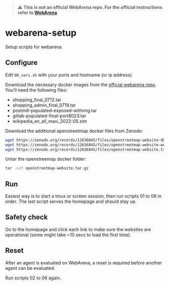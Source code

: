 > :warning: **This is not an official WebArena repo. For the official instructions refer to [WebArena](https://github.com/web-arena-x/webarena/tree/main/environment_docker)**

# webarena-setup

Setup scripts for webarena.

## Configure

Edit `00_vars.sh` with your ports and hostname (or ip address).

Download the necessary docker images from the [official webarena repo](https://github.com/web-arena-x/webarena/tree/main/environment_docker). You'll need the following files:
- shopping_final_0712.tar
- shopping_admin_final_0719.tar
- postmill-populated-exposed-withimg.tar
- gitlab-populated-final-port8023.tar
- wikipedia_en_all_maxi_2022-05.zim

Download the additional openstreetmap docker files from Zenodo:
```sh
wget https://zenodo.org/records/12636845/files/openstreetmap-website-db.tar.gz
wget https://zenodo.org/records/12636845/files/openstreetmap-website-web.tar.gz
wget https://zenodo.org/records/12636845/files/openstreetmap-website.tar.gz
```

Untar the openstreemap docker folder:
```sh
tar -xzf openstreetmap-website.tar.gz
```

## Run

Easiest way is to start a tmux or screen session, then run scripts 01 to 06 in order. The last script serves the homepage and should stay up.

## Safety check

Go to the homepage and click each link to make sure the websites are operational (some might take ~10 secs to load the first time).

## Reset

After an agent is evaluated on WebArena, a reset is required before another agent can be evaluated.

Run scripts 02 to 06 again.
